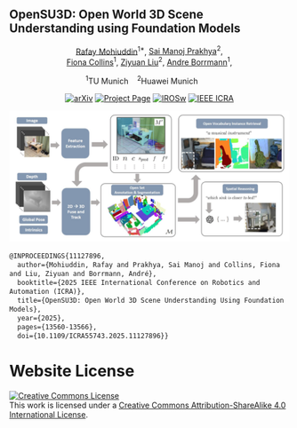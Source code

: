 
## OpenSU3D: Open World 3D Scene Understanding using Foundation Models


<div align="center">
<a href="https://rafaymhddn.github.io/">Rafay Mohiuddin</a><sup>1*</sup>,
<span class="author-block">
  <a href="https://opensu3d.github.io/">Sai Manoj Prakhya</a><sup>2</sup>,
  </span>
  <br />
<span class="author-block">
  <a href="https://opensu3d.github.io/">Fiona Collins</a><sup>1</sup>,
</span>
<span class="author-block">
  <a href="https://opensu3d.github.io/">Ziyuan Liu</a><sup>2</sup>,
</span>
<span class="author-block">
  <a href="https://opensu3d.github.io/">Andre Borrmann</a><sup>1</sup>,
</span>



<sup>1</sup>TU Munich&nbsp;&nbsp;&nbsp;&nbsp;<sup>2</sup>Huawei Munich&nbsp;&nbsp;&nbsp;&nbsp;&nbsp;&nbsp;&nbsp;<br /><!--sup>*</sup>correspounding author<sup>*</sup-->

<a href="https://arxiv.org/abs/2407.14279"><img alt="arXiv" src="https://img.shields.io/badge/arXiv-red"></a> 
<a href="https://opensu3d.github.io/"><img alt="Project Page" src="https://img.shields.io/badge/Project-green"></a> 
<a href="https://bob-workshop.github.io/"><img alt="IROSw" src="https://img.shields.io/badge/IROSw-red"></a> 
<a href="https://ieeexplore.ieee.org/abstract/document/11127896"> <img alt="IEEE ICRA" src="https://img.shields.io/badge/IEEE ICRA-blue"></a> 


![teaser](static/images/approch/intro.png)

</div>


```
@INPROCEEDINGS{11127896,
  author={Mohiuddin, Rafay and Prakhya, Sai Manoj and Collins, Fiona and Liu, Ziyuan and Borrmann, André},
  booktitle={2025 IEEE International Conference on Robotics and Automation (ICRA)}, 
  title={OpenSU3D: Open World 3D Scene Understanding Using Foundation Models}, 
  year={2025},
  pages={13560-13566},
  doi={10.1109/ICRA55743.2025.11127896}}
```

# Website License
<a rel="license" href="http://creativecommons.org/licenses/by-sa/4.0/"><img alt="Creative Commons License" style="border-width:0" src="https://i.creativecommons.org/l/by-sa/4.0/88x31.png" /></a><br />This work is licensed under a <a rel="license" href="http://creativecommons.org/licenses/by-sa/4.0/">Creative Commons Attribution-ShareAlike 4.0 International License</a>.

